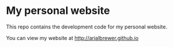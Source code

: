 # My personal website

This repo contains the development code for my personal website.

You can view my website at http://arialbrewer.github.io